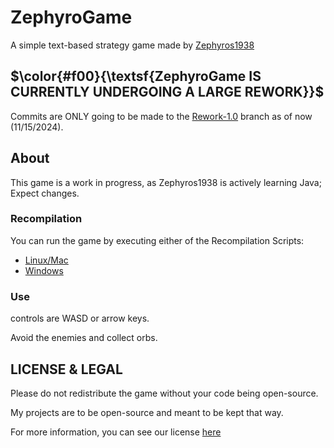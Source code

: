 # ZephyroGame

A simple text-based strategy game made by [Zephyros1938](https://github.com/Zephyros1938)

## $\color{#f00}{\textsf{ZephyroGame IS CURRENTLY UNDERGOING A LARGE REWORK}}$

Commits are ONLY going to be made to the [Rework-1.0](https://github.com/Zephyros1938/ZephyroGame/tree/Rework-1.0) branch as of now (11/15/2024).

## About

This game is a work in progress, as Zephyros1938 is actively learning Java; Expect changes.

### Recompilation

You can run the game by executing either of the Recompilation Scripts:
- [Linux/Mac](/recompile.sh)
- [Windows](/recompile.bat)

### Use

controls are WASD or arrow keys.

Avoid the enemies and collect orbs.

## LICENSE & LEGAL

Please do not redistribute the game without your code being open-source.

My projects are to be open-source and meant to be kept that way.

For more information, you can see our license [here](/LICENSE)
